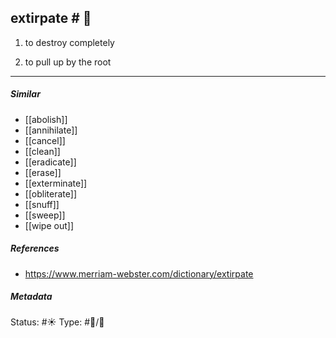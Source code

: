 
## extirpate  # 🧠

1. to destroy completely

2. to pull up by the root

___

##### Similar

-   [[abolish]]
-   [[annihilate]]
-   [[cancel]]
-   [[clean]]
-   [[eradicate]]
-   [[erase]]
-   [[exterminate]]
-   [[obliterate]]
-   [[snuff]]
-   [[sweep]]
-   [[wipe out]]

##### References 

- https://www.merriam-webster.com/dictionary/extirpate

##### Metadata
Status: #☀️ 
Type: #🔵/💬 